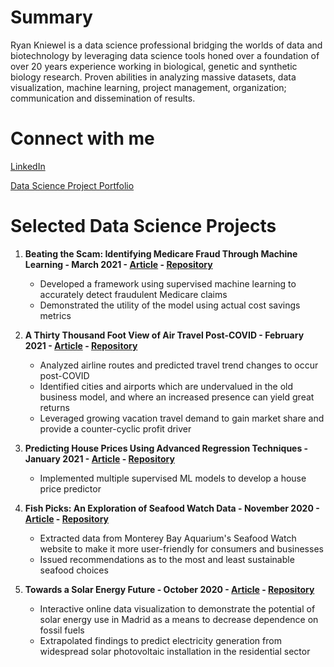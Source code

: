 # Summary
Ryan Kniewel is a data science professional bridging the worlds of data and biotechnology by leveraging data science tools honed over a foundation of over 20 years experience working in biological, genetic and synthetic biology research. Proven abilities in analyzing massive datasets, data visualization, machine learning, project management, organization; communication and dissemination of results.

# Connect with me
[LinkedIn](https://www.linkedin.com/in/ryan-kniewel/)

[Data Science Project Portfolio](https://nycdatascience.com/blog/author/ryan-kniewel/)

# Selected Data Science Projects
1. **Beating the Scam: Identifying Medicare Fraud Through Machine Learning - March 2021 - [Article](https://nycdatascience.com/blog/author/ryan-kniewel/) - [Repository](https://github.com/rkmad/HealthCareFraud/)**
    - Developed a framework using supervised machine learning to accurately detect fraudulent Medicare claims
    - Demonstrated the utility of the model using actual cost savings metrics

2. **A Thirty Thousand Foot View of Air Travel Post-COVID - February 2021 - [Article](https://nycdatascience.com/blog/student-works/a-thirty-thousand-foot-view-of-air-travel-post-covid/) - [Repository](https://github.com/rkmad/NYCDSA_Hackathon_Feb_2021)**
    - Analyzed airline routes and predicted travel trend changes to occur post-COVID
    - Identified cities and airports which are undervalued in the old business model, and where an increased presence can yield great returns
    - Leveraged growing vacation travel demand to gain market share and provide a counter-cyclic profit driver

3. **Predicting House Prices Using Advanced Regression Techniques - January 2021 - [Article](https://nycdatascience.com/blog/author/ryan-kniewel/) - [Repository](https://github.com/mwc201/Housing_Price_Prediction)**
    - Implemented multiple supervised ML models to develop a house price predictor

4. **Fish Picks: An Exploration of Seafood Watch Data - November 2020 - [Article](https://nycdatascience.com/blog/student-works/fish-picks-an-exploration-of-seafoodwatch-data/) - [Repository](https://github.com/rkmad/seafoodwatch2)**
    - Extracted data from Monterey Bay Aquarium's Seafood Watch website to make it more user-friendly for consumers and businesses
    - Issued recommendations as to the most and least sustainable seafood choices 

5. **Towards a Solar Energy Future - October 2020 - [Article](https://nycdatascience.com/blog/student-works/towards-a-solar-energy-future/) - [Repository](https://github.com/rkmad/Solar_energy)**
    - Interactive online data visualization to demonstrate the potential of solar energy use in Madrid as a means to decrease dependence on fossil fuels
    - Extrapolated findings to predict electricity generation from widespread solar photovoltaic installation in the residential sector 










<!--
**rkmad/rkmad** is a ✨ _special_ ✨ repository because its `README.md` (this file) appears on your GitHub profile.

Here are some ideas to get you started:

- 🔭 I’m currently working on ...
- 🌱 I’m currently learning ...
- 👯 I’m looking to collaborate on ...
- 🤔 I’m looking for help with ...
- 💬 Ask me about ...
- 📫 How to reach me: ...
- 😄 Pronouns: ...
- ⚡ Fun fact: ...
-->
